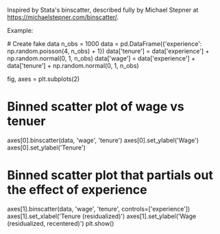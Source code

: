Inspired by Stata's binscatter, described fully by Michael Stepner at
https://michaelstepner.com/binscatter/.

Example:

<span class="fragment">
# Create fake data
n_obs = 1000
data = pd.DataFrame({'experience': np.random.poisson(4, n_obs) + 1})
data['tenure'] = data['experience'] + np.random.normal(0, 1, n_obs)
data['wage'] = data['experience'] + data['tenure'] + np.random.normal(0, 1, n_obs)

fig, axes = plt.subplots(2)
# Binned scatter plot of wage vs tenuer
axes[0].binscatter(data, 'wage', 'tenure')
axes[0].set_ylabel('Wage')
axes[0].set_ylabel('Tenure')
# Binned scatter plot that partials out the effect of experience
axes[1].binscatter(data, 'wage', 'tenure', controls=['experience'])
axes[1].set_xlabel('Tenure (residualized)')
axes[1].set_ylabel('Wage (residualized, recentered)')
plt.show()
</span>

